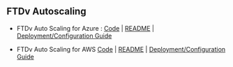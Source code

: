 ## FTDv Autoscaling

* FTDv Auto Scaling for Azure : [Code](autoscale/azure/NGFWv6.6.0/)   |   [README](autoscale/azure/NGFWv6.6.0/README.md)   |   [Deployment/Configuration Guide](autoscale/azure/NGFWv6.6.0/deploy-ftdv-auto-scale-for-azure.pdf)


* FTDv Auto Scaling for AWS [Code](autoscale/aws/NGFWv6.6.0/)   |   [README](autoscale/aws/NGFWv6.6.0/README.md)   |   [Deployment/Configuration Guide](autoscale/aws/NGFWv6.6.0/deploy-ftdv-auto-scale-for-aws.pdf)

